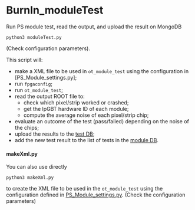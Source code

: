 # BurnIn_moduleTest
Run PS module test, read the output, and upload the result on MongoDB

```
python3 moduleTest.py
```
(Check configuration parameters).

This script will:
- make a XML file to be used in `ot_module_test` using the configuration in [PS_Module_settings.py];
- run `fpgaconfig`;
- run `ot_module_test`;
- read the output ROOT file to:
  - check which pixel/strip worked or crashed;
  - get the lpGBT hardware ID of each module;
  - compute the average noise of each pixel/strip chip;
- evaluate an outcome of the test (pass/failed) depending on the noise of the chips;
- upload the results to the [test DB](https://github.com/pisaoutertracker/testmongo);
- add the new test result to the list of tests in the [module DB](https://github.com/pisaoutertracker/testmongo).


#### makeXml.py
You can also use directly
```
python3 makeXml.py
```
to create the XML file to be used in the `ot_module_test` using the configuration defined in [PS_Module_settings.py](PS_Module_settings.py).
(Check the configuration parameters)

